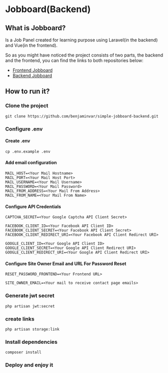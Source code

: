 # Jobboard(Backend)

## What is Jobboard?
Is a Job Panel created for learning purpose using Laravel(in the backend) and Vue(in the frontend).

So as you might have noticed the project consists of two parts, the backend and the frontend, you can find the links to both repositories below:

-	[Frontend Jobboard]( https://github.com/benjaminvar/simple-jobboard-frontend.git)
-	[Backend Jobboard](https://github.com/benjaminvar/simple-jobboard-backend.git)

## How to run it?

### Clone the project
```
git clone https://github.com/benjaminvar/simple-jobboard-backend.git 
```

### Configure .env

#### Create .env
```
cp .env.example .env
```

#### Add email configuration
```
MAIL_HOST=<Your Mail Hostname>
MAIL_PORT=<Your Mail Host Port>
MAIL_USERNAME=<Your Mail Username>
MAIL_PASSWORD=<Your Mail Password>
MAIL_FROM_ADDRESS=<Your Mail From Address>
MAIL_FROM_NAME=<Your Mail From Name>
```

#### Configure API Credentials
```
CAPTCHA_SECRET=<Your Google Captcha API Client Secret>

FACEBOOK_CLIENT_ID=<Your Facebook API Client ID>
FACEBOOK_CLIENT_SECRET=<Your Facebook API Client Secret>
FACEBOOK_CLIENT_REDIRECT_URI=<Your Facebook API Client Redirect URI>

GOOGLE_CLIENT_ID=<Your Google API Client ID>
GOOGLE_CLIENT_SECRET=<Your Google API Client Redirect URI>
GOOGLE_CLIENT_REDIRECT_URI=<Your Google API Client Redirect URI>
```

#### Configure Site Owner Email and URL For Password Reset
```
RESET_PASSWORD_FRONTEND=<Your Frontend URL>

SITE_OWNER_EMAIL=<Your mail to receive contact page emails>
```

### Generate jwt secret
```
php artisan jwt:secret
```

### create links
```
php artisan storage:link
```

### Install dependencies
```
composer install
```

### Deploy and enjoy it